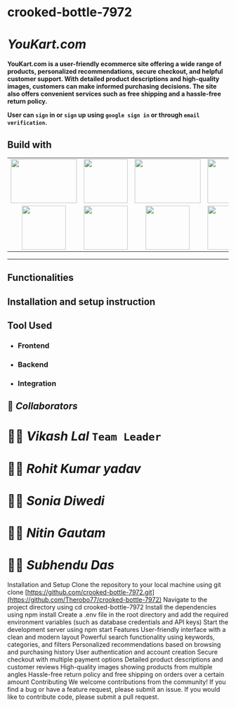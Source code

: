 # crooked-bottle-7972




# _YouKart.com_

**YouKart.com is a user-friendly ecommerce site offering a wide range of products, personalized recommendations, secure checkout, and helpful customer support. With detailed product descriptions and high-quality images, customers can make informed purchasing decisions. The site also offers convenient services such as free shipping and a hassle-free return policy.**

**User can `sign` in or `sign` up using `google sign in` or through `email verification`.**




## Build with

<table  align=center>
  <tr>
 <td align=center> <img src="https://upload.wikimedia.org/wikipedia/commons/thumb/d/d9/Node.js_logo.svg/1280px-Node.js_logo.svg.png"  height=100   width=150 ></td>
     <td align=center> <img src="https://upload.wikimedia.org/wikipedia/commons/thumb/a/a7/React-icon.svg/1280px-React-icon.svg.png" height=100   ></td>
    <td align=center> <img src="https://upload.wikimedia.org/wikipedia/commons/4/49/Redux.png"  height=100   width=150 ></td>
     <td align=center> <img src="https://img.icons8.com/nolan/64/wikipedia.png"  height=100  ></td>
  </tr><tr><td align=center>  <img src="https://img.icons8.com/color/48/null/chakra-ui.png"   width=100  ></td>
   <td align=center> <img src="https://upload.wikimedia.org/wikipedia/commons/thumb/b/b2/Bootstrap_logo.svg/768px-Bootstrap_logo.svg.png"  height=100    ></td>
  <td align=center> <img src="https://git-scm.com/images/logos/downloads/Git-Icon-1788C.png"  height=100  ></td>
  <td align=center> <img src="https://img.icons8.com/plasticine/100/null/github.png"  height=100  ></td>
  </tr>

</table>

<hr/>

## Functionalities

## Installation and setup instruction

## Tool Used

- ### **Frontend**
- ### **Backend**

- ### **Integration**

## 🤝 *_Collaborators_*
# 👨🏻 *Vikash Lal* `Team Leader`
# 🧑🏻‍ *Rohit Kumar yadav*
# 🧒🏻 *Sonia Diwedi*
# 🧑🏻 *Nitin Gautam*
# 🧒🏻 *Subhendu Das*


Installation and Setup
Clone the repository to your local machine using git clone [https://github.com/crooked-bottle-7972.git](https://github.com/Therobo77/crooked-bottle-7972)
Navigate to the project directory using cd crooked-bottle-7972
Install the dependencies using npm install
Create a .env file in the root directory and add the required environment variables (such as database credentials and API keys)
Start the development server using npm start
Features
User-friendly interface with a clean and modern layout
Powerful search functionality using keywords, categories, and filters
Personalized recommendations based on browsing and purchasing history
User authentication and account creation
Secure checkout with multiple payment options
Detailed product descriptions and customer reviews
High-quality images showing products from multiple angles
Hassle-free return policy and free shipping on orders over a certain amount
Contributing
We welcome contributions from the community! If you find a bug or have a feature request, please submit an issue. If you would like to contribute code, please submit a pull request.


